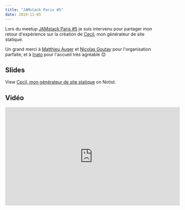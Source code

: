```yaml
---
title: "JAMstack Paris #5"
date: 2019-11-05
---
```


Lors du meetup [JAMstack Paris #5](https://jamstack.paris) je suis intervenu pour partager mon retour d'expérience sur la création de [Cecil](https://cecil.app), mon générateur de site statique.
<!--break-->
Un grand merci à [Matthieu Auger](https://twitter.com/matthieuauger) et [Nicolas Goutay](https://twitter.com/phacks) pour l'organisation parfaite, et à [Inato](https://twitter.com/inatohealth) pour l'accueil très agréable 😊

## Slides

<p data-notist="aligny/a0sRr4">View <a href="https://noti.st/aligny/a0sRr4">Cecil, mon générateur de site statique</a> on Notist.</p>

## Vidéo

<div class="video-wrapper">
    <iframe width="560" height="315" src="https://www.youtube.com/embed/FTpBS7g7YnI" frameborder="0" allow="accelerometer; autoplay; encrypted-media; gyroscope; picture-in-picture" allowfullscreen></iframe>
</div>
